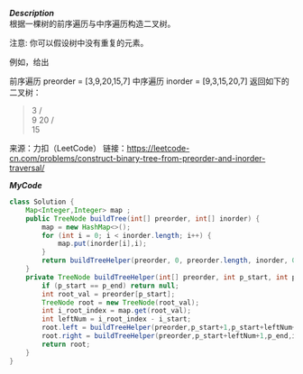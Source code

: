 ***Description***<br>
根据一棵树的前序遍历与中序遍历构造二叉树。

注意:
你可以假设树中没有重复的元素。

例如，给出

前序遍历 preorder = [3,9,20,15,7]
中序遍历 inorder = [9,3,15,20,7]
返回如下的二叉树：

>    3
>   / \
>  9  20
>    /  \
>  15   

来源：力扣（LeetCode）
链接：https://leetcode-cn.com/problems/construct-binary-tree-from-preorder-and-inorder-traversal/

***MyCode***
```java
class Solution {
    Map<Integer,Integer> map ;
    public TreeNode buildTree(int[] preorder, int[] inorder) {
        map = new HashMap<>();
        for (int i = 0; i < inorder.length; i++) {
            map.put(inorder[i],i);
        }
        return buildTreeHelper(preorder, 0, preorder.length, inorder, 0, inorder.length);
    }
    private TreeNode buildTreeHelper(int[] preorder, int p_start, int p_end, int[] inorder, int i_start, int i_end) {
        if (p_start == p_end) return null;
        int root_val = preorder[p_start];
        TreeNode root = new TreeNode(root_val);
        int i_root_index = map.get(root_val);
        int leftNum = i_root_index - i_start;
        root.left = buildTreeHelper(preorder,p_start+1,p_start+leftNum+1,inorder,i_start,i_root_index);
        root.right = buildTreeHelper(preorder,p_start+leftNum+1,p_end,inorder,i_root_index+1,i_end);
        return root;
    }
}